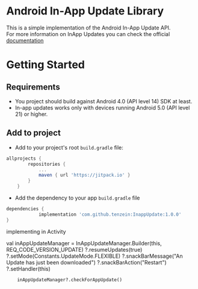 
# Android In-App Update Library
  

This is a simple implementation of the Android In-App Update API.   
For more information on InApp Updates you can check the official [documentation](https://developer.android.com/guide/app-bundle/in-app-updates)


# Getting Started

## Requirements
* You project should build against Android 4.0 (API level 14) SDK at least.
* In-app updates works only with devices running Android 5.0 (API level 21) or higher.

## Add to project
* Add to your project's root `build.gradle` file:  
```groovy
allprojects {
		repositories {
			...
			maven { url 'https://jitpack.io' }
		}
	}
```
* Add the dependency to your app `build.gradle` file
```groovy
dependencies {  
	        implementation 'com.github.tenzein:InappUpdate:1.0.0'
}
```
implementing in Activity

val inAppUpdateManager = InAppUpdateManager.Builder(this, REQ_CODE_VERSION_UPDATE)
            ?.resumeUpdates(true)
            ?.setMode(Constants.UpdateMode.FLEXIBLE)
            ?.snackBarMessage("An Update has just been downloaded")
            ?.snackBarAction("Restart")
            ?.setHandler(this)

        inAppUpdateManager?.checkForAppUpdate()
